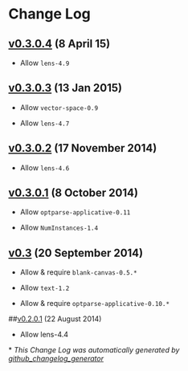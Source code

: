 # Change Log

## [v0.3.0.4]() (8 April 15)

- Allow `lens-4.9`

## [v0.3.0.3]() (13 Jan 2015)

- Allow `vector-space-0.9`

- Allow `lens-4.7`

## [v0.3.0.2]() (17 November 2014)

- Allow `lens-4.6`

## [v0.3.0.1]() (8 October 2014)


- Allow `optparse-applicative-0.11`

- Allow `NumInstances-1.4`

## [v0.3]() (20 September 2014)


- Allow & require `blank-canvas-0.5.*`

- Allow `text-1.2`

- Allow & require `optparse-applicative-0.10.*`

##[v0.2.0.1]() (22 August 2014)

- Allow lens-4.4

\* *This Change Log was automatically generated by [github_changelog_generator](https://github.com/skywinder/Github-Changelog-Generator)*

